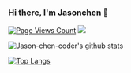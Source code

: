 ### Hi there, I'm Jasonchen 👋

[![Page Views Count](https://badges.toozhao.com/badges/01FPBS78QPRZFKQGN6WNXJK8FH/green.svg)](https://badges.toozhao.com/stats/01FPBS78QPRZFKQGN6WNXJK8FH "Get your own page views count badge on badges.toozhao.com")
![](https://visitor-badge.glitch.me/badge?page_id=Jason-chen-coder)

![Jason-chen-coder's github stats](https://github-readme-stats.vercel.app/api?username=Jason-chen-coder&show_icons=true&theme=vue)

[![Top Langs](https://github-readme-stats.vercel.app/api/top-langs/?username=Jason-chen-coder)](https://github.com/anuraghazra/github-readme-stats)


<!--
**Jason-chen-coder/Jason-chen-coder** is a ✨ _special_ ✨ repository because its `README.md` (this file) appears on your GitHub profile.

Here are some ideas to get you started:

- 🔭 I’m currently working on ...
- 🌱 I’m currently learning ...
- 👯 I’m looking to collaborate on ...
- 🤔 I’m looking for help with ...
- 💬 Ask me about ...
- 📫 How to reach me: ...
- 😄 Pronouns: ...
- ⚡ Fun fact: ...
-->
